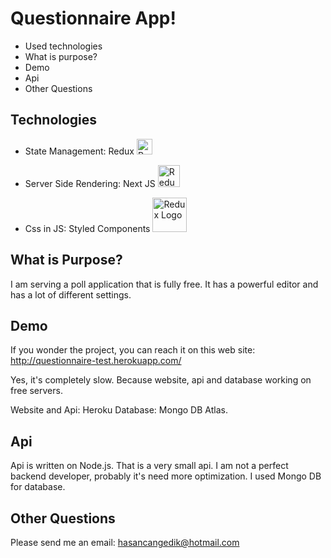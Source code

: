 # Questionnaire App!

 - Used technologies
 - What is purpose?
 - Demo
 - Api
 - Other Questions

## Technologies

- State Management: Redux
 <a href='https://github.com/reduxjs/redux'><img src='https://camo.githubusercontent.com/f28b5bc7822f1b7bb28a96d8d09e7d79169248fc/687474703a2f2f692e696d6775722e636f6d2f4a65567164514d2e706e67' height='25' alt='Redux Logo' aria-label='redux.js.org' /></a> 

- Server Side Rendering: Next JS
<a href='https://github.com/zeit/next.js/'><img src='https://camo.githubusercontent.com/55ddd36a30f28a10ed8f518c7e73005d991584f8/687474703a2f2f7265732e636c6f7564696e6172792e636f6d2f756e69636f646576656c6f7065722f696d6167652f75706c6f61642f76313532343737363736342f6e6578742d6a736c6f676f2e737667' height='35' alt='Redux Logo' aria-label='github.com/zeit/next.js' /></a> 
 
-	Css in JS: Styled Components
 <a href='https://github.com/styled-components/styled-components' ><img src='https://www.styled-components.com/static/atom.png' height='55' alt='Redux Logo' aria-label='github.com/styled-components/styled-components' /></a> 


## What is Purpose?

I am serving a poll application that is fully free. It has a powerful editor and has a lot of different settings. 

## Demo

If you wonder the project, you can reach it on this web site: http://questionnaire-test.herokuapp.com/

Yes, it's completely slow. Because website, api and database working on free servers.

Website and Api: Heroku
Database: Mongo DB Atlas.


## Api

Api is written on Node.js. That is a very small api. I am not a perfect backend developer, probably it's need more optimization. I used Mongo DB for database.


## Other Questions
Please send me an email: hasancangedik@hotmail.com

